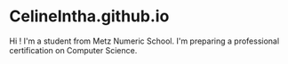 # CelineIntha.github.io

Hi ! I'm a student from Metz Numeric School. I'm preparing a professional certification on Computer Science.